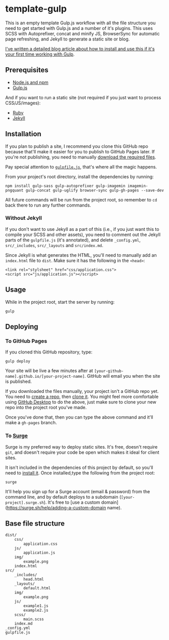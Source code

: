 # template-gulp
This is an empty template Gulp.js workflow with all the file structure you need to get started with Gulp.js and a number of it's plugins. This uses SCSS with Autoprefixer, concat and minify JS, BrowserSync for automatic page refreshing, and Jekyll to generate a static site or blog.

[I've written a detailed blog article about how to install and use this if it's your first time working with Gulp](http://blog.edada.ms/post/131510136177/getting-started-gulp-js).
    
## Prerequisites

- [Node.js and npm](http://nodejs.org)
- [Gulp.js](http://gulpjs.com)

And if you want to run a static site (not required if you just want to process CSS/JS/images):

- [Ruby](https://www.ruby-lang.org/en/documentation/installation/)
- [Jekyll](http://jekyllrb.com)



## Installation

If you plan to publish a site, I recommend you clone this GitHub repo because that'll make it easier for you to publish to GitHub Pages later. If you're not publishing, you need to manually [download the required files](https://github.com/edadams/template-gulp/releases).

Pay special attention to [`gulpfile.js`](https://github.com/edadams/template-gulp/blob/master/gulpfile.js), that's where all the magic happens.

From your project's root directory, install the dependencies by running: 

    npm install gulp-sass gulp-autoprefixer gulp-imagemin imagemin-pngquant gulp-concat gulp-uglify browser-sync gulp-gh-pages --save-dev 

All future commands will be run from the project root, so remember to `cd` back there to run any further commands.

### Without Jekyll

If you don't want to use Jekyll as a part of this (i.e., if you just want this to compile your SCSS and other assets), you need to comment out the Jekyll parts of the `gulpfile.js` (it's annotated), and delete `_config.yml`, `src/_includes`, `src/_layouts` and `src/index.md`. 

Since Jekyll is what generates the HTML, you'll need to manually add an `index.html` file to `dist`. Make sure it has the following in the `<head>`:

    <link rel="stylsheet" href="css/application.css">
    <script src="js/application.js"></script>

    

## Usage

While in the project root, start the server by running:

    gulp



## Deploying 
    
### To GitHub Pages

If you cloned this GitHub repository, type:

    gulp deploy

Your site will be live a few minutes after at `[your-github-name].github.io/[your-project-name]`. GitHub will email you when the site is published.

If you downloaded the files manually, your project isn't a GitHub repo yet. You need to [create a repo](https://help.github.com/articles/create-a-repo/), then [clone it](https://help.github.com/articles/cloning-a-repository/). You might feel more comfortable using [GitHub Desktop](https://desktop.github.com/) to do the above, just make sure to clone your new repo into the project root you've made.

Once you've done that, then you can type the above command and it'll make a `gh-pages` branch.


### To [Surge](https://surge.sh/)

Surge is my preferred way to deploy static sites. It's free, doesn't require `git`, and doesn't require your code be open which makes it ideal for client sites.

It isn't included in the dependencies of this project by default, so you'll need to [install it](https://surge.sh/help/getting-started-with-surge). Once installed,type the following from the project root:

    surge

It'll help you sign up for a Surge account (email & password) from the command line, and by default deploys to a subdomain (`[your-project].surge.sh`). It's free to [use a custom domain](https://surge.sh/help/adding-a-custom-domain name).


## Base file structure

    dist/
        css/
            application.css
        js/
            application.js
        img/
            example.png
        index.html
    src/
        _includes/
            head.html
        _layouts/
            default.html
        img/
            example.png
        js/
            example1.js
            example2.js
        scss/
            main.scss
        index.md
    _config.yml
    gulpfile.js

